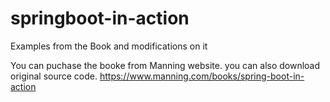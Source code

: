# springboot-in-action
Examples from the Book and modifications on it

You can puchase the booke from Manning website. you can also download original source code.
https://www.manning.com/books/spring-boot-in-action
